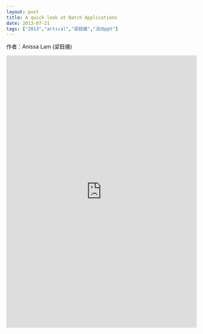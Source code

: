 ```yaml
---
layout: post
title: A quick look at Batch Applications
date: 2013-07-21
tags: ["2013","artical","梁鈺儀","活动ppt"]
---
```


作者：Anissa Lam (梁鈺儀)

<embed src="http://greenteajug.github.io/images/ORACLE_Anissa_betch.pdf" type="application/pdf" height="720" width="100%" />